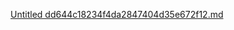 
[Untitled dd644c18234f4da2847404d35e672f12.md](https://github.com/solikhachan2/docker-laravel-compose/files/13660000/Untitled.dd644c18234f4da2847404d35e672f12.md)

